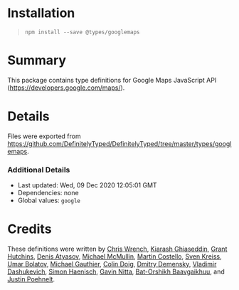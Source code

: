 # Installation
> `npm install --save @types/googlemaps`

# Summary
This package contains type definitions for Google Maps JavaScript API (https://developers.google.com/maps/).

# Details
Files were exported from https://github.com/DefinitelyTyped/DefinitelyTyped/tree/master/types/googlemaps.

### Additional Details
 * Last updated: Wed, 09 Dec 2020 12:05:01 GMT
 * Dependencies: none
 * Global values: `google`

# Credits
These definitions were written by [Chris Wrench](https://github.com/cgwrench), [Kiarash Ghiaseddin](https://github.com/Silver-Connection), [Grant Hutchins](https://github.com/nertzy), [Denis Atyasov](https://github.com/xaolas), [Michael McMullin](https://github.com/mrmcnerd), [Martin Costello](https://github.com/martincostello), [Sven Kreiss](https://github.com/svenkreiss), [Umar Bolatov](https://github.com/bolatovumar), [Michael Gauthier](https://github.com/gauthierm), [Colin Doig](https://github.com/captain-igloo), [Dmitry Demensky](https://github.com/demensky), [Vladimir Dashukevich](https://github.com/life777), [Simon Haenisch](https://github.com/simonhaenisch), [Gavin Nitta](https://github.com/gshigeto), [Bat-Orshikh Baavgaikhuu](https://github.com/Bat-Orshikh), and [Justin Poehnelt](https://github.com/jpoehnelt).
